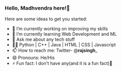 ### Hello, Madhvendra here!👋



Here are some ideas to get you started:

- 🔭 I’m currently working on improving my skills
- 🌱 I’m currently learning Web Development and ML 
- 💬 Ask me about any tech stuff
- 👩‍💻 Python | C++ | Java | HTML | CSS | Javascript
- 📫 How to reach me: Twitter- @__rajsingh___
- 😄 Pronouns: He/His
- ⚡ Fun fact: I don't have any(and it is a fun fact)🙂

